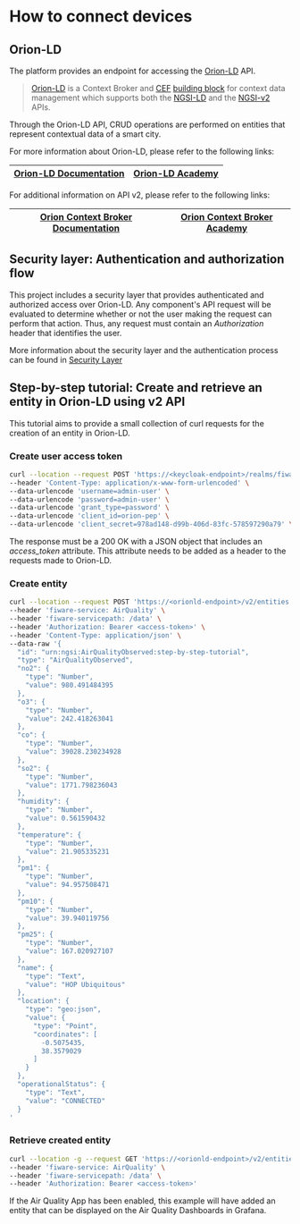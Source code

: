 # How to connect devices

## Orion-LD

The platform provides an endpoint for accessing the [Orion-LD](https://github.com/FIWARE/context.Orion-LD) API.

> [Orion-LD](https://github.com/FIWARE/context.Orion-LD) is a Context Broker and [CEF](https://ec.europa.eu/cefdigital/wiki/display/CEFDIGITAL/CEF+Digital+Home)
[building block](https://ec.europa.eu/cefdigital/wiki/display/CEFDIGITAL/What+is+a+building+Block) for context data management which supports both the [NGSI-LD](https://en.wikipedia.org/wiki/NGSI-LD) and the
[NGSI-v2](https://fiware.github.io/specifications/OpenAPI/ngsiv2) APIs.

Through the Orion-LD API, CRUD operations are performed on entities that represent contextual data of a smart city.

For more information about Orion-LD, please refer to the following links:

| [Orion-LD Documentation](https://github.com/FIWARE/context.Orion-LD/tree/develop/doc/manuals-ld) | [Orion-LD Academy](https://fiware-academy.readthedocs.io/en/latest/core/orion-ld) |
| ----------------------------------------------------------------------------------------------- | --------------------------------------------------------------------------------------- |

For additional information on API v2, please refer to the following links:

| [Orion Context Broker Documentation](https://fiware-orion.rtfd.io) | [Orion Context Broker Academy](https://fiware-academy.readthedocs.io/en/latest/core/orion) |
|---|---|

## Security layer: Authentication and authorization flow

This project includes a security layer that provides authenticated and authorized access over Orion-LD. Any component's
API request will be evaluated to determine whether or not the user making the request can perform that action. Thus, any
request must contain an *Authorization* header that identifies the user.

More information about the security layer and the authentication process can be found
in [Security Layer](./documentation/SECURITY_LAYER.md)

## Step-by-step tutorial: Create and retrieve an entity in Orion-LD using v2 API

This tutorial aims to provide a small collection of curl requests for the creation of an entity in Orion-LD.

### Create user access token

```bash
curl --location --request POST 'https://<keycloak-endpoint>/realms/fiware-server/protocol/openid-connect/token' \
--header 'Content-Type: application/x-www-form-urlencoded' \
--data-urlencode 'username=admin-user' \
--data-urlencode 'password=admin-user' \
--data-urlencode 'grant_type=password' \
--data-urlencode 'client_id=orion-pep' \
--data-urlencode 'client_secret=978ad148-d99b-406d-83fc-578597290a79' \
```

The response must be a 200 OK with a JSON object that includes an *access_token* attribute. This attribute needs to be
added as a header to the requests made to Orion-LD.

### Create entity

```bash
curl --location --request POST 'https://<orionld-endpoint>/v2/entities' \
--header 'fiware-service: AirQuality' \
--header 'fiware-servicepath: /data' \
--header 'Authorization: Bearer <access-token>' \
--header 'Content-Type: application/json' \
--data-raw '{
  "id": "urn:ngsi:AirQualityObserved:step-by-step-tutorial",
  "type": "AirQualityObserved",
  "no2": {
    "type": "Number",
    "value": 980.491484395
  },
  "o3": {
    "type": "Number",
    "value": 242.418263041
  },
  "co": {
    "type": "Number",
    "value": 39028.230234928
  },
  "so2": {
    "type": "Number",
    "value": 1771.798236043
  },
  "humidity": {
    "type": "Number",
    "value": 0.561590432
  },
  "temperature": {
    "type": "Number",
    "value": 21.905335231
  },
  "pm1": {
    "type": "Number",
    "value": 94.957508471
  },
  "pm10": {
    "type": "Number",
    "value": 39.940119756
  },
  "pm25": {
    "type": "Number",
    "value": 167.020927107
  },
  "name": {
    "type": "Text",
    "value": "HOP Ubiquitous"
  },
  "location": {
    "type": "geo:json",
    "value": {
      "type": "Point",
      "coordinates": [
        -0.5075435,
        38.3579029
      ]
    }
  },
  "operationalStatus": {
    "type": "Text",
    "value": "CONNECTED"
  }
'
```

### Retrieve created entity

```bash
curl --location -g --request GET 'https://<orionld-endpoint>/v2/entities/urn:ngsi:AirQualityObserved:step-by-step-tutorial' \
--header 'fiware-service: AirQuality' \
--header 'fiware-servicepath: /data' \
--header 'Authorization: Bearer <access-token>'
```

If the Air Quality App has been enabled, this example will have added an entity that can be displayed on the Air Quality
Dashboards in Grafana.



